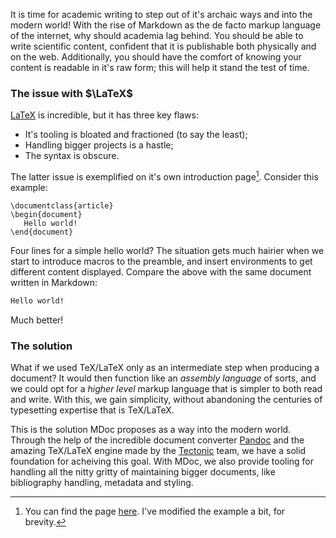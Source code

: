 It is time for academic writing to step out of it's archaic ways and into the modern world! With the rise of Markdown as the de facto markup language of the internet, why should academia lag behind. You should be able to write scientific content, confident that it is publishable both physically and on the web. Additionally, you should have the comfort of knowing your content is readable in it's raw form; this will help it stand the test of time.

### The issue with $\LaTeX$

[LaTeX](https://www.latex-project.org/) is incredible, but it has three key flaws:

- It's tooling is bloated and fractioned (to say the least);
- Handling bigger projects is a hastle;
- The syntax is obscure.

The latter issue is exemplified on it's own introduction page[^latex]. Consider this example:

```
\documentclass{article}
\begin{document}
   Hello world!
\end{document}
```

Four lines for a simple hello world? The situation gets much hairier when we start to introduce macros to the preamble, and insert environments to get different content displayed. Compare the above with the same document written in Markdown:

```markdown
Hello world!
```

Much better!

### The solution

What if we used TeX/LaTeX only as an intermediate step when producing a document? It would then function like an *assembly language* of sorts, and we could opt for a *higher level* markup language that is simpler to both read and write. With this, we gain simplicity, without abandoning the centuries of typesetting expertise that is TeX/LaTeX.

This is the solution MDoc proposes as a way into the modern world. Through the help of the incredible document converter [Pandoc](https://pandoc.org/) and the amazing TeX/LaTeX engine made by the [Tectonic](https://github.com/tectonic-typesetting/tectonic) team, we have a solid foundation for acheiving this goal. With MDoc, we also provide tooling for handling all the nitty gritty of maintaining bigger documents, like bibliography handling, metadata and styling.

[^latex]: You can find the page [here](https://www.latex-project.org/about/). I've modified the example a bit, for brevity.
